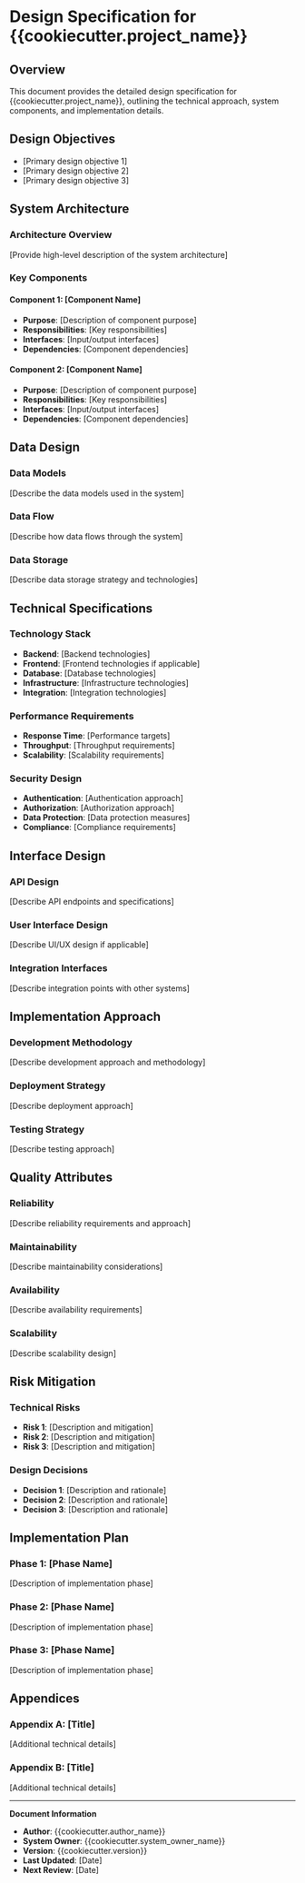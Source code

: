 # Design Specification for {{cookiecutter.project_name}}

## Overview
This document provides the detailed design specification for {{cookiecutter.project_name}}, outlining the technical approach, system components, and implementation details.

## Design Objectives
- [Primary design objective 1]
- [Primary design objective 2]
- [Primary design objective 3]

## System Architecture

### Architecture Overview
[Provide high-level description of the system architecture]

### Key Components
#### Component 1: [Component Name]
- **Purpose**: [Description of component purpose]
- **Responsibilities**: [Key responsibilities]
- **Interfaces**: [Input/output interfaces]
- **Dependencies**: [Component dependencies]

#### Component 2: [Component Name]
- **Purpose**: [Description of component purpose]
- **Responsibilities**: [Key responsibilities]
- **Interfaces**: [Input/output interfaces]
- **Dependencies**: [Component dependencies]

## Data Design

### Data Models
[Describe the data models used in the system]

### Data Flow
[Describe how data flows through the system]

### Data Storage
[Describe data storage strategy and technologies]

## Technical Specifications

### Technology Stack
- **Backend**: [Backend technologies]
- **Frontend**: [Frontend technologies if applicable]
- **Database**: [Database technologies]
- **Infrastructure**: [Infrastructure technologies]
- **Integration**: [Integration technologies]

### Performance Requirements
- **Response Time**: [Performance targets]
- **Throughput**: [Throughput requirements]
- **Scalability**: [Scalability requirements]

### Security Design
- **Authentication**: [Authentication approach]
- **Authorization**: [Authorization approach]
- **Data Protection**: [Data protection measures]
- **Compliance**: [Compliance requirements]

## Interface Design

### API Design
[Describe API endpoints and specifications]

### User Interface Design
[Describe UI/UX design if applicable]

### Integration Interfaces
[Describe integration points with other systems]

## Implementation Approach

### Development Methodology
[Describe development approach and methodology]

### Deployment Strategy
[Describe deployment approach]

### Testing Strategy
[Describe testing approach]

## Quality Attributes

### Reliability
[Describe reliability requirements and approach]

### Maintainability
[Describe maintainability considerations]

### Availability
[Describe availability requirements]

### Scalability
[Describe scalability design]

## Risk Mitigation

### Technical Risks
- **Risk 1**: [Description and mitigation]
- **Risk 2**: [Description and mitigation]
- **Risk 3**: [Description and mitigation]

### Design Decisions
- **Decision 1**: [Description and rationale]
- **Decision 2**: [Description and rationale]
- **Decision 3**: [Description and rationale]

## Implementation Plan

### Phase 1: [Phase Name]
[Description of implementation phase]

### Phase 2: [Phase Name]
[Description of implementation phase]

### Phase 3: [Phase Name]
[Description of implementation phase]

## Appendices

### Appendix A: [Title]
[Additional technical details]

### Appendix B: [Title]
[Additional technical details]

---
**Document Information**
- **Author**: {{cookiecutter.author_name}}
- **System Owner**: {{cookiecutter.system_owner_name}}
- **Version**: {{cookiecutter.version}}
- **Last Updated**: [Date]
- **Next Review**: [Date]
